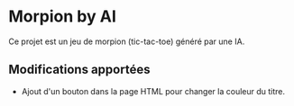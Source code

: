 # Morpion by AI

Ce projet est un jeu de morpion (tic-tac-toe) généré par une IA.

## Modifications apportées
- Ajout d'un bouton dans la page HTML pour changer la couleur du titre.